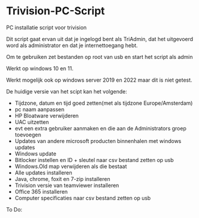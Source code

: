 # Trivision-PC-Script
PC installatie script voor trivision


Dit script gaat ervan uit dat je ingelogd bent als TriAdmin, dat het uitgevoerd word als administrator en dat je internettoegang hebt.


Om te gebruiken zet bestanden op root van usb en start het script als admin


Werkt op windows 10 en 11.

Werkt mogelijk ook op windows server 2019 en 2022 maar dit is niet getest.

De huidige versie van het scipt kan het volgende:

- Tijdzone, datum en tijd goed zetten(met als tijdzone Europe/Amsterdam)
- pc naam aanpassen
- HP Bloatware verwijderen
- UAC uitzetten
- evt een extra gebruiker aanmaken en die aan de Administrators groep toevoegen
- Updates van andere microsoft producten binnenhalen met windows updates
- Windows update 
- Bitlocker instellen en ID + sleutel naar csv bestand zetten op usb
- Windows.Old map verwijderen als die bestaat
- Alle updates installeren
- Java, chrome, foxit en 7-zip installeren
- Trivision versie van teamviewer installeren
- Office 365 installeren
- Computer specificaties naar csv bestand zetten op usb


To Do: